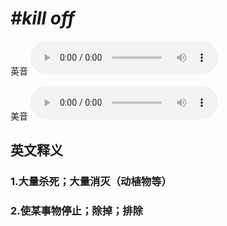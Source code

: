 # ***\#kill off*** 
英音
<audio src="./media/kill off1_AAC.aac" controls="controls"></audio>

美音
<audio src="./media/kill off2_AAC.aac" controls="controls"></audio>



  

英文释义
---
### 1.**大量杀死；大量消灭（动植物等）**  

### 2.**使某事物停止；除掉；排除**  


